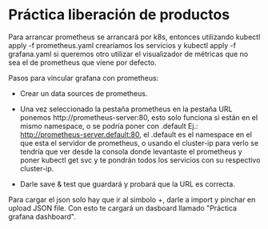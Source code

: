 # Práctica liberación de productos

Para arrancar prometheus se arrancará por k8s, entonces utilizando kubectl apply -f prometheus.yaml crearíamos los servicios y kubectl apply -f grafana.yaml si queremos otro utilizar el visualizador de métricas que no sea el de prometheus que viene por defecto.

Pasos para vincular grafana con prometheus:

 - Crear un data sources de prometheus.

 - Una vez seleccionado la pestaña prometheus en la pestaña URL ponemos http://prometheus-server:80, esto solo funciona si están en el mismo namespace, o se podría poner con .default Ej.: http://prometheus-server.default:80, el .default es el namespace en el que esta el servidor de prometheus, o usando el cluster-ip para verlo se tendría que ver desde la consola donde levantaste el prometheus y poner kubectl get svc y te pondrán todos los servicios con su respectivo cluster-ip.

 - Darle save & test que guardará y probará que la URL es correcta.

Para cargar el json solo hay que ir al simbolo +, darle a import y pinchar en upload JSON file. Con esto te cargará un dasboard llamado "Práctica grafana dashboard". 
